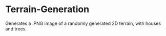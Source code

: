 # Terrain-Generation
Generates a .PNG image of a randomly generated 2D terrain, with houses and trees.
